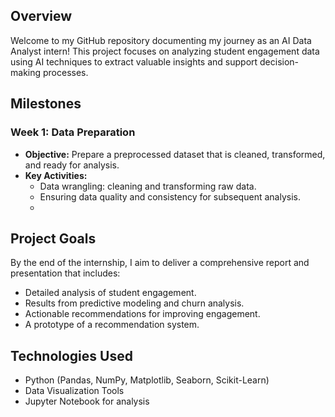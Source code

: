 ## Overview

Welcome to my GitHub repository documenting my journey as an AI Data Analyst intern! This project focuses on analyzing student engagement data using AI techniques to extract valuable insights and support decision-making processes.

## Milestones

### Week 1: Data Preparation

- **Objective:** Prepare a preprocessed dataset that is cleaned, transformed, and ready for analysis.
- **Key Activities:**
  - Data wrangling: cleaning and transforming raw data.
  - Ensuring data quality and consistency for subsequent analysis.
  - 

## Project Goals

By the end of the internship, I aim to deliver a comprehensive report and presentation that includes:

- Detailed analysis of student engagement.
- Results from predictive modeling and churn analysis.
- Actionable recommendations for improving engagement.
- A prototype of a recommendation system.

## Technologies Used

- Python (Pandas, NumPy, Matplotlib, Seaborn, Scikit-Learn)
- Data Visualization Tools
- Jupyter Notebook for analysis

